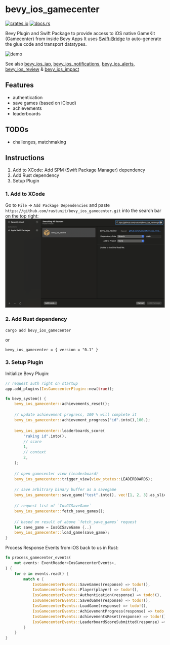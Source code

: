 # bevy_ios_gamecenter

[![crates.io](https://img.shields.io/crates/v/bevy_ios_gamecenter.svg)](https://crates.io/crates/bevy_ios_gamecenter)
[![docs.rs](https://img.shields.io/docsrs/bevy_ios_gamecenter)](https://docs.rs/bevy_ios_gamecenter/latest/bevy_ios_gamecenter/)

Bevy Plugin and Swift Package to provide access to iOS native GameKit (Gamecenter) from inside Bevy Apps
It uses [Swift-Bridge](https://github.com/chinedufn/swift-bridge) to auto-generate the glue code and transport datatypes.

![demo](./assets/demo.gif)

See also [bevy_ios_iap](https://github.com/rustunit/bevy_ios_iap), [bevy_ios_notifications](https://github.com/rustunit/bevy_ios_notifications), [bevy_ios_alerts](https://github.com/rustunit/bevy_ios_alerts), [bevy_ios_review](https://github.com/rustunit/bevy_ios_review) & [bevy_ios_impact](https://github.com/rustunit/bevy_ios_impact)

## Features
* authentication
* save games (based on iCloud)
* achievements
* leaderboards

## TODOs
* challenges, matchmaking

## Instructions

1. Add to XCode: Add SPM (Swift Package Manager) dependency
2. Add Rust dependency
3. Setup Plugin

### 1. Add to XCode

Go to `File` -> `Add Package Dependencies` and paste `https://github.com/rustunit/bevy_ios_gamecenter.git` into the search bar on the top right:
![xcode](./assets/xcode-spm.png)

### 2. Add Rust dependency

```
cargo add bevy_ios_gamecenter
``` 

or 

```
bevy_ios_gamecenter = { version = "0.1" }
```

### 3. Setup Plugin

Initialize Bevy Plugin:

```rust
// request auth right on startup
app.add_plugins(IosGamecenterPlugin::new(true));
```

```rust
fn bevy_system() {
    bevy_ios_gamecenter::achievements_reset();
    
    // update achievement progress, 100 % will complete it
    bevy_ios_gamecenter::achievement_progress("id".into(),100.);

    bevy_ios_gamecenter::leaderboards_score(
        "raking id".into(),
        // score
        1,
        // context
        2,
    );

    // open gamecenter view (leaderboard)
    bevy_ios_gamecenter::trigger_view(view_states::LEADERBOARDS);

    // save arbitrary binary buffer as a savegame
    bevy_ios_gamecenter::save_game("test".into(), vec![1, 2, 3].as_slice());

    // request list of `IosGCSaveGame`
    bevy_ios_gamecenter::fetch_save_games();

    // based on result of above `fetch_save_games` request
    let save_game = IosGCSaveGame {..} 
    bevy_ios_gamecenter::load_game(save_game);
}
```

Process Response Events from iOS back to us in Rust:

```rust
fn process_gamecenter_events(
    mut events: EventReader<IosGamecenterEvents>,
) {
    for e in events.read() {
        match e {
            IosGamecenterEvents::SaveGames(response) => todo!(),
            IosGamecenterEvents::Player(player) => todo!(),
            IosGamecenterEvents::Authentication(response) => todo!(),
            IosGamecenterEvents::SavedGame(response) => todo!(),
            IosGamecenterEvents::LoadGame(response) => todo!(),
            IosGamecenterEvents::AchievementProgress(response) => todo!(),
            IosGamecenterEvents::AchievementsReset(response) => todo!(),
            IosGamecenterEvents::LeaderboardScoreSubmitted(response) => todo!(),
        }
    }
}
```
